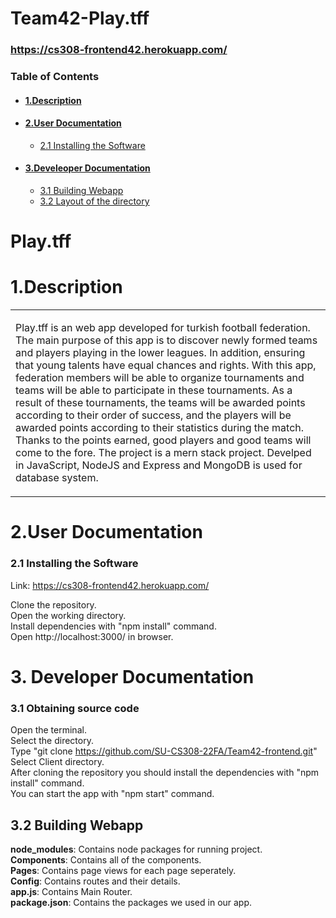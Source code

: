 # Team42-Play.tff

### https://cs308-frontend42.herokuapp.com/
### Table of Contents
+ #### [1.Description](#desc)
+ #### [2.User Documentation](#userdoc)
  - [2.1 Installing the Software](#installandrunsoftware)
+ #### [3.Develeoper Documentation](#devdoc)
  - [3.1 Building Webapp](#obtainsource)
  - [3.2 Layout of the directory](#layoutdirectory)
  
# **Play.tff**
# 1.Description <a name="desc"/>
<table>
<tr>
<td>

Play.tff is an web app developed for turkish football federation. The main purpose of this app is to discover newly formed teams and players playing in the lower leagues. In addition, ensuring that young talents have equal chances and rights. With this app, federation members will be able to organize tournaments and teams will be able to participate in these tournaments. As a result of these tournaments, the teams will be awarded points according to their order of success, and the players will be awarded points according to their statistics during the match. Thanks to the points earned, good players and good teams will come to the fore. The project is a mern stack project. Develped in JavaScript, NodeJS and Express and MongoDB is used for database system.
</td>
</tr>
</table>



# 2.User Documentation <a name="userdoc"/>
### 2.1 Installing the Software <a name="installandrunsoftware"/>
Link: https://cs308-frontend42.herokuapp.com/

Clone the repository. <br />
Open the working directory.  <br />
Install dependencies with "npm install" command. <br />
Open http://localhost:3000/ in browser. <br />

# 3. Developer Documentation <a name="devdoc"/>

### 3.1 Obtaining source code <a name="obtainsource"/>

Open the terminal. <br />
Select the directory. <br />
Type "git clone https://github.com/SU-CS308-22FA/Team42-frontend.git" <br />
Select Client directory. <br />
After cloning the repository you should install the dependencies with "npm install" command. <br />
You can start the app with "npm start" command. <br />

## 3.2 Building Webapp <a name="layoutdirectory"/>

**node_modules**: Contains node packages for running project. <br />
**Components**: Contains all of the components. <br />
**Pages**: Contains page views for each page seperately. <br />
**Config**: Contains routes and their details. <br />
**app.js**: Contains Main Router. <br />
**package.json**: Contains the packages we used in our app.


